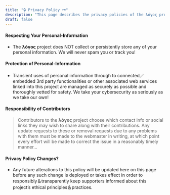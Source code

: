 ```yaml
---
title: "🔒 Privacy Policy 🗝"
description: "This page describes the privacy policies of the λόγος project."
draft: false
---
```


#### Respecting Your Personal-Information
* The **λόγος** project does NOT collect or persistently store any of your personal information. We will never spam you or track you!

#### Protection of Personal-Information
* Transient uses of personal information through to connected／embedded 3rd party functionalities or other associated web services linked into this project are managed as securely as possible and thoroughly vetted for safety. We take your cybersecurity as seriously as we take our own!

#### Responsibility of Contributors
> Contributors to the **λόγος** project choose which contact info or social links they may wish to share along with their contributions. Any update requests to these or removal requests due to any problems with them must be made to the webmaster in writing, at which point every effort will be made to correct the issue in a reasonably timely manner…

#### Privacy Policy Changes?
* Any future alterations to this policy will be updated here on this page before any such change is deployed or takes effect in order to responsibly＆transparently keep supporters informed about this project’s ethical principles＆practices.
